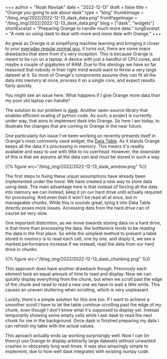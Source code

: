 +++
author = "Noah Novšak"
date = "2022-12-13"
draft = false
title = "Orange you going to ask about dask"
type = "blog"
thumbImage = "/blog_img/2022/2022-12-13_dask_data.png"
frontPageImage = "/blog_img/2022/2022-12-13_dask_data.png"
blog = ["dask", "widgets"]
shortExcerpt = "Preparing Orange to handle much more data."
longExcerpt = "A note on using dask to deal with more and more data with Orange."
+++

As great as Orange is at simplifying machine learning and bringing it closer to your [everyday regular normal guy](https://www.youtube.com/watch?v=5PsnxDQvQpw), it turns out, there are some major drawbacks that stem from it's very inception. This is because Orange is meant to be run on a laptop. A device with just a handful of CPU cores, and maybe a couple of gigabytes of RAM. Due to this ideology we have so far reasoned that nobody in their right mind would want to throw a very large dataset at it. So most of Orange's components assume they can fit all the data into memory at once, process it on a single core, and expect results fairly quickly.

You might see an issue here. What happens if I give Orange more data than my poor old laptop can handle?

The solution to our problem is [dask](https://www.dask.org). Another open-source library that enables efficient scaling of python code. As such, a project is currently under way, that aims to implement dask into Orange. So here I am today, to illustrate the changes that are coming to Orange in the near future.

One particularly fun issue I've been working on recently presents itself in Orange's most commonly used widget, the [Data Table](/widget-catalog/data/datatable/). As it stands Orange keeps all the data it's processing in memory. This means it's readily available and easy to use with little to no overhead. However, the downside of this is that we assume all the data _can_ and _must_ be stored in such a way.

{{% figure src="/blog_img/2022/2022-12-13_dask_window.png" %}}

The first steps to fixing these unjust assumptions have already been implemented under the hood. We have created a new way to store data using dask. The main advantage here is that instead of forcing all the data into memory we can instead, keep it on our hard drive until actually required for processing. And even then it won't be read all at once, but in manageable chunks. While this is sounds great, tying it into Data Table directly poses more issues. Accessing data from the hard drive can of course be very slow.

One important disticntion, as we move towards storing data on a hard drive, is that more than processing the data, the bottleneck tends to be _reading_ the data in the first place. So while the simplest method to present a table stored in memory is to read each cell, one by one, and disply it, we see a marked performance increase if we instead, read the data from our hard drive in _chunks_. 

{{% figure src="/blog_img/2022/2022-12-13_dask_chunking.png" %}}

This approach does have another drawback though. Previously each element took an equal amount of time to read and display. Now we can quickly display everything from the chunk, but when we scroll past the edge of the chunk and nead to read a new one we have to wait a little while. This causes an uneven stuttering when scrolling, which is very unpleasant.

Luckily, there's a simple solution for this one too. If I want to achieve a smoother scroll I have to let the table continue scrolling past the edge of my chunk, even though I don't know what it's supposed to display yet. Instead temporarily showing some empty cells while I ask dask to read the next chunk for me in the background. Once dask is finished preparing my data I can refresh my table with the actual values.

This aproach actually ends up working surprisingly well. Now I can (in theory) use Orange to display arbitrarily large datasets without unwanted crashes or obscenely long wait times. It was also amazingly simple to implement, due to how well dask integrates with existing numpy code.
